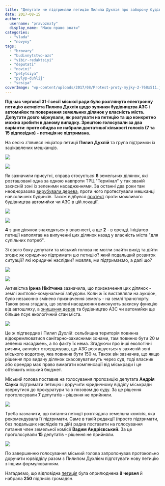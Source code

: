 ```yaml
---
title: "Депутати не підтримали петицію Пилипа Духлія про заборону будівництва АЗС та автомийок"
date: 2017-08-15
author: 
  username: "pravoznaty"
  display_name: "Маєш право знати"
categories: 
  - "vlada"
  - "novyny"
tags: 
  - "brovary"
  - "budivnytstvo-azs"
  - "vibir-redaktsiyi"
  - "deputati"
  - "novini"
  - "petytsiya"
  - "pylyp-duhlij"
  - "sesiya"
coverImage: "wp-content/uploads/2017/08/Protest-proty-myjky-2-768x511.jpg"
---
```


**Під час чергової 31-ї сесії міської ради було розглянуто електронну петицію активіста Пилипа Духлія щодо зупинки будівництва АЗС і автомийок та повернення земельних ділянок у власність міста. Депутати довго міркували, як реагувати на петицію та що конкретно можна зробити в даному випадку. Зрештою голосували за два варіанти: проте обидва не набрали достатньої кількості голосів (7 та 15 відповідно) - петиція не підтримана.**

На сесію з'явився ініціатор петиції **Пилип Духлій** та група підтримки із зацікавлених мешканців.

[![](https://mpz.brovary.org/wp-content/uploads/2017/08/petytsiiya-duhlij-9.jpg)](https://mpz.brovary.org/wp-content/uploads/2017/08/petytsiiya-duhlij-9.jpg)

[![](https://mpz.brovary.org/wp-content/uploads/2017/08/petytsiiya-duhlij-10.jpg)](https://mpz.brovary.org/wp-content/uploads/2017/08/petytsiiya-duhlij-10.jpg)

Як зазначили присутні, справа стосується **6** земельних ділянок, які розташовані одна за одною навпроти ТРЦ "Термінал" у так званій захисній зоні із зеленими насадженнями. За останні два роки там неодноразово [вирубували дерева](https://mpz.brovary.org/brovarchany-gotovi-bratys-za-molotky-aby-zahystyty-skver-na-symonenka-vid-zabudovnykiv/), проти чого протестували мешканці навколишніх будинків. Також відбувся [протест](https://mpz.brovary.org/brovarchany-protestuyut-proty-budivnytstva-avtomyjky-pid-viknamy-zhytlovyh-budynkiv-na-kyyivskij/) проти можливого будівництва автомийки чи АЗС в цій локації.

[![](https://mpz.brovary.org/wp-content/uploads/2015/03/IMG_0548.jpg)](https://mpz.brovary.org/wp-content/uploads/2015/03/IMG_0548.jpg)

[![](https://mpz.brovary.org/wp-content/uploads/2015/04/07D_3507.jpg)](https://mpz.brovary.org/wp-content/uploads/2015/04/07D_3507.jpg)

**4** з цих ділянок знаходяться у власності, а ще **2** - в оренді. Ініціатор петиції наполягав на вилученні цих ділянок назад у власність міста "для супільних потреб".

Зі свого боку депутати та міський голова не могли знайти вихід та дійти згоди: як юридично підтримати цю петицію? який подальший розвиток ситуації? які юридичні наслідки? мовляв, ми підтримаємо, а далі що?

[![](https://mpz.brovary.org/wp-content/uploads/2017/08/petytsiya.jpg)](https://mpz.brovary.org/wp-content/uploads/2017/08/petytsiya.jpg)

[![](https://mpz.brovary.org/wp-content/uploads/2017/08/petytsiya1.jpg)](https://mpz.brovary.org/wp-content/uploads/2017/08/petytsiya1.jpg)

Активістка **Ірина Нікітчина** зазначила, що призначення цих ділянок - землі житлово-комунальної забудови. Коли ж їх виставляли на аукціон, було незаконно змінено призначення земель - на землі транспорту. Також вона згадала, що зелені насадження виконують захисну функцію від автошляху, а [знищення дерев](https://mpz.brovary.org/dereva-na-vul-kiyivskiy-prodovzhuyut-spilyuvati-pid-avtomiyku/) та будівництво АЗС чи автомийки ще більше псує екологічний стан міста.

[![](https://mpz.brovary.org/wp-content/uploads/2015/04/IMG_0585.jpg)](https://mpz.brovary.org/wp-content/uploads/2015/04/IMG_0585.jpg)

Це ж підтвердив і Пилип Духлій: сельбищна територія повинна відокремлюватися санітарно-захисними зонами, там повинно бути 20 м зелених насаджень, а по факту їх нема. Згадуючи про інші екологічні ризики, активіст стверджував, що АЗС розташується у захисній зоні міського водогону, яка повинна бути 150 м. Також він зазначив, що якщо рішення про видачу ділянок скасовуватимуть через суд, тоді власник або орендар має право вимагати компенсації від міськради і це обтяжить міський бюджет.

Міський голова поставив на голосування пропозицію депутата **Андрія Саука** підтримати петицію і доручити юридичному відділу міськради звернутися до прокуратури та з позовом до суду. За це рішення проголосували **7** депутатів - рішення не прийняли.

[![](https://mpz.brovary.org/wp-content/uploads/2017/08/petytsiiya-duhlij-23.jpg)](https://mpz.brovary.org/wp-content/uploads/2017/08/petytsiiya-duhlij-23.jpg)

Треба зазначити, що питання петиції розглядала земельна комісія, яка рекомендувала її підтримати. Саме в такій редакції (просто підтримати, без подальших наслідків та дій) радив поставити на голосування питання член земельної комісії **Вадим Андрієвський**. За це проголосували **15** депутатів - рішення не прийняли.

[![](https://mpz.brovary.org/wp-content/uploads/2017/08/petytsiiya-duhlij-26.jpg)](https://mpz.brovary.org/wp-content/uploads/2017/08/petytsiiya-duhlij-26.jpg)

По завершенню голосування міський голова запропонував протокольно доручити юрвідділу разом з Пилипом Духлієм підготувати нову петицію з іншим формулюванням.

Нагадаємо, що відповідна [петиція](https://petition.brovary-rada.gov.ua/petition/?pid=14) була оприлюднена **8 червня** й набрала **250** підписів громадян.

